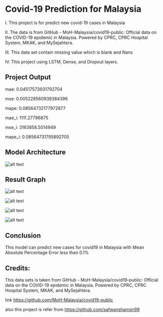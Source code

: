 
# Covid-19 Prediction for Malaysia

I. This project is for predict new covid-19 cases in Malaysia

II. The data is from GitHub - MoH-Malaysia/covid19-public: Official data on the COVID-19
epidemic in Malaysia. Powered by CPRC, CPRC Hospital System,
MKAK, and MySejahtera.

III. This data set contain missing value which is blank and Nans

IV. This project using LSTM, Dense, and Dropout layers.




## Project Output

mae: 0.04517573931792704

mse: 0.005228560939384396

mape: 0.08564732177972877

mae_i: 1111.27796875

mse_i: 3163858.5014949

mape_i: 0.08564731795892705
## Model Architecture 
![alt text](https://i.ibb.co/SBM7vC1/Architecture-plot-model-covid-19.png)

## Result Graph
![alt text](https://i.ibb.co/vhGPGsn/actual-vs-newcases.png)

![alt text](https://i.ibb.co/YBqkypv/epoch-mape.png)

![alt text](https://i.ibb.co/zXY7nLs/epoch-mape2.png)

![alt text](https://i.ibb.co/xzKCX32/epoch-loss2.png)
## Conclusion
This model can predict new cases for covid19 in Malaysia with Mean Absolute Percentage Error less than 0.1%



## Credits:
This data sets is taken from
GitHub - MoH-Malaysia/covid19-public: Official data on the COVID-19
epidemic in Malaysia. Powered by CPRC, CPRC Hospital System,
MKAK, and MySejahtera.

link https://github.com/MoH-Malaysia/covid19-public

also this project is refer from https://github.com/safwanshamsir99

